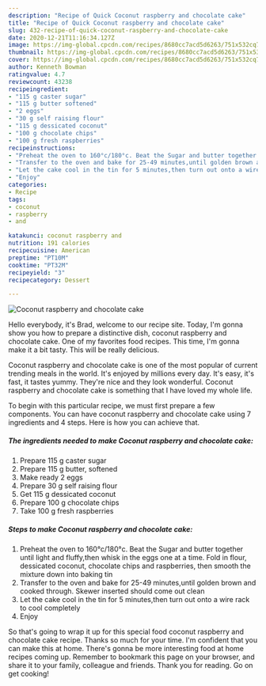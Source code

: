 ```yaml
---
description: "Recipe of Quick Coconut raspberry and chocolate cake"
title: "Recipe of Quick Coconut raspberry and chocolate cake"
slug: 432-recipe-of-quick-coconut-raspberry-and-chocolate-cake
date: 2020-12-21T11:16:34.127Z
image: https://img-global.cpcdn.com/recipes/8680cc7acd5d6263/751x532cq70/coconut-raspberry-and-chocolate-cake-recipe-main-photo.jpg
thumbnail: https://img-global.cpcdn.com/recipes/8680cc7acd5d6263/751x532cq70/coconut-raspberry-and-chocolate-cake-recipe-main-photo.jpg
cover: https://img-global.cpcdn.com/recipes/8680cc7acd5d6263/751x532cq70/coconut-raspberry-and-chocolate-cake-recipe-main-photo.jpg
author: Kenneth Bowman
ratingvalue: 4.7
reviewcount: 43238
recipeingredient:
- "115 g caster sugar"
- "115 g butter softened"
- "2 eggs"
- "30 g self raising flour"
- "115 g dessicated coconut"
- "100 g chocolate chips"
- "100 g fresh raspberries"
recipeinstructions:
- "Preheat the oven to 160°c/180°c. Beat the Sugar and butter together until light and fluffy,then whisk in the eggs one at a time. Fold in flour, dessicated coconut, chocolate chips and raspberries, then smooth the mixture down into baking tin"
- "Transfer to the oven and bake for 25-49 minutes,until golden brown and cooked through. Skewer inserted should come out clean"
- "Let the cake cool in the tin for 5 minutes,then turn out onto a wire rack to cool completely"
- "Enjoy"
categories:
- Recipe
tags:
- coconut
- raspberry
- and

katakunci: coconut raspberry and 
nutrition: 191 calories
recipecuisine: American
preptime: "PT10M"
cooktime: "PT32M"
recipeyield: "3"
recipecategory: Dessert

---
```



![Coconut raspberry and chocolate cake](https://img-global.cpcdn.com/recipes/8680cc7acd5d6263/751x532cq70/coconut-raspberry-and-chocolate-cake-recipe-main-photo.jpg)

Hello everybody, it's Brad, welcome to our recipe site. Today, I'm gonna show you how to prepare a distinctive dish, coconut raspberry and chocolate cake. One of my favorites food recipes. This time, I'm gonna make it a bit tasty. This will be really delicious.

Coconut raspberry and chocolate cake is one of the most popular of current trending meals in the world. It's enjoyed by millions every day. It's easy, it's fast, it tastes yummy. They're nice and they look wonderful. Coconut raspberry and chocolate cake is something that I have loved my whole life.




To begin with this particular recipe, we must first prepare a few components. You can have coconut raspberry and chocolate cake using 7 ingredients and 4 steps. Here is how you can achieve that.

<!--inarticleads1-->

##### The ingredients needed to make Coconut raspberry and chocolate cake:

1. Prepare 115 g caster sugar
1. Prepare 115 g butter, softened
1. Make ready 2 eggs
1. Prepare 30 g self raising flour
1. Get 115 g dessicated coconut
1. Prepare 100 g chocolate chips
1. Take 100 g fresh raspberries




<!--inarticleads2-->

##### Steps to make Coconut raspberry and chocolate cake:

1. Preheat the oven to 160°c/180°c. Beat the Sugar and butter together until light and fluffy,then whisk in the eggs one at a time. Fold in flour, dessicated coconut, chocolate chips and raspberries, then smooth the mixture down into baking tin
1. Transfer to the oven and bake for 25-49 minutes,until golden brown and cooked through. Skewer inserted should come out clean
1. Let the cake cool in the tin for 5 minutes,then turn out onto a wire rack to cool completely
1. Enjoy




So that's going to wrap it up for this special food coconut raspberry and chocolate cake recipe. Thanks so much for your time. I'm confident that you can make this at home. There's gonna be more interesting food at home recipes coming up. Remember to bookmark this page on your browser, and share it to your family, colleague and friends. Thank you for reading. Go on get cooking!
